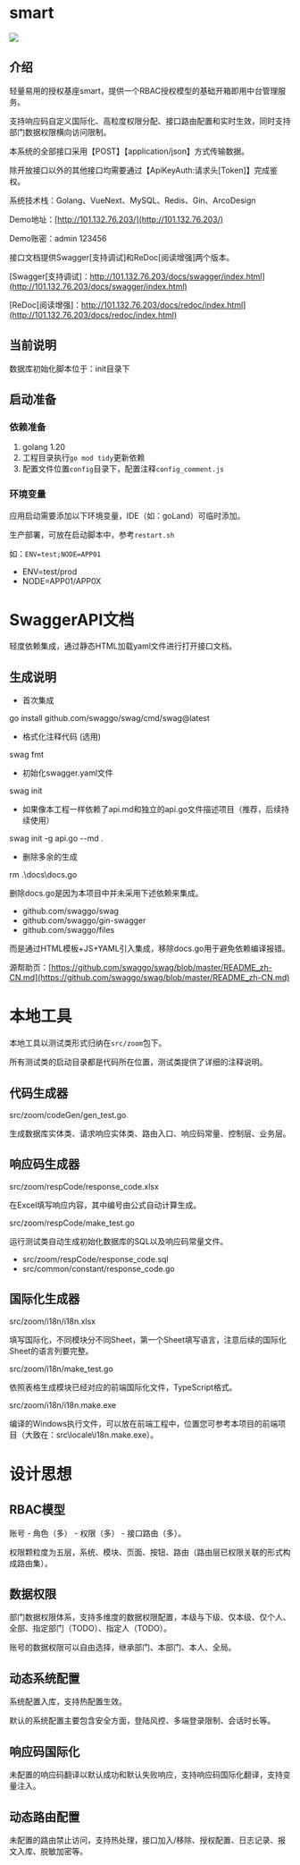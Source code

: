 # smart

![](https://gitee.com/siteol-com/smart/raw/master/docs/logo.png)

## 介绍

轻量易用的授权基座smart，提供一个RBAC授权模型的基础开箱即用中台管理服务。

支持响应码自定义国际化、高粒度权限分配、接口路由配置和实时生效，同时支持部门数据权限横向访问限制。

本系统的全部接口采用【POST】【application/json】方式传输数据。

除开放接口以外的其他接口均需要通过【ApiKeyAuth:请求头[Token]】完成鉴权。

系统技术栈：Golang、VueNext、MySQL、Redis、Gin、ArcoDesign

Demo地址：[http://101.132.76.203/](http://101.132.76.203/)

Demo账密：admin  123456

接口文档提供Swagger[支持调试]和ReDoc[阅读增强]两个版本。

[Swagger[支持调试]：http://101.132.76.203/docs/swagger/index.html](http://101.132.76.203/docs/swagger/index.html)

[ReDoc[阅读增强]：http://101.132.76.203/docs/redoc/index.html](http://101.132.76.203/docs/redoc/index.html)

## 当前说明

数据库初始化脚本位于：init目录下

## 启动准备

### 依赖准备

1. golang 1.20
2. 工程目录执行`go mod tidy`更新依赖
3. 配置文件位置`config`目录下，配置注释`config_comment.js`

### 环境变量

应用启动需要添加以下环境变量，IDE（如：goLand）可临时添加。

生产部署，可放在启动脚本中，参考`restart.sh`

如：`ENV=test;NODE=APP01`

- ENV=test/prod
- NODE=APP01/APP0X

# SwaggerAPI文档

轻度依赖集成，通过静态HTML加载yaml文件进行打开接口文档。

## 生成说明

- 首次集成

go install github.com/swaggo/swag/cmd/swag@latest

- 格式化注释代码 (选用)

swag fmt

- 初始化swagger.yaml文件

swag init

- 如果像本工程一样依赖了api.md和独立的api.go文件描述项目（推荐，后续持续使用）

swag init -g api.go --md .

- 删除多余的生成

rm .\docs\docs.go

删除docs.go是因为本项目中并未采用下述依赖来集成。

- github.com/swaggo/swag
- github.com/swaggo/gin-swagger
- github.com/swaggo/files

而是通过HTML模板+JS+YAML引入集成，移除docs.go用于避免依赖编译报错。

源帮助页：[https://github.com/swaggo/swag/blob/master/README_zh-CN.md](https://github.com/swaggo/swag/blob/master/README_zh-CN.md)

# 本地工具

本地工具以测试类形式归纳在`src/zoom`包下。

所有测试类的启动目录都是代码所在位置，测试类提供了详细的注释说明。

## 代码生成器

src/zoom/codeGen/gen_test.go

生成数据库实体类、请求响应实体类、路由入口、响应码常量、控制层、业务层。

## 响应码生成器

src/zoom/respCode/response_code.xlsx

在Excel填写响应内容，其中编号由公式自动计算生成。

src/zoom/respCode/make_test.go

运行测试类自动生成初始化数据库的SQL以及响应码常量文件。

- src/zoom/respCode/response_code.sql
- src/common/constant/response_code.go

## 国际化生成器

src/zoom/i18n/i18n.xlsx

填写国际化，不同模块分不同Sheet，第一个Sheet填写语言，注意后续的国际化Sheet的语言列要完整。

src/zoom/i18n/make_test.go

依照表格生成模块已经对应的前端国际化文件，TypeScript格式。

src/zoom/i18n/i18n.make.exe

编译的Windows执行文件，可以放在前端工程中，位置您可参考本项目的前端项目（大致在：src\locale\i18n.make.exe）。

# 设计思想

## RBAC模型

账号 - 角色（多） - 权限（多） - 接口路由（多）。

权限颗粒度为五层，系统、模块、页面、按钮、路由（路由层已权限关联的形式构成路由集）。

## 数据权限

部门数据权限体系，支持多维度的数据权限配置，本级与下级、仅本级、仅个人、全部、指定部门（TODO）、指定人（TODO）。

账号的数据权限可以自由选择，继承部门、本部门、本人、全局。

## 动态系统配置

系统配置入库，支持热配置生效。

默认的系统配置主要包含安全方面，登陆风控、多端登录限制、会话时长等。

## 响应码国际化

未配置的响应码翻译以默认成功和默认失败响应，支持响应码国际化翻译，支持变量注入。

## 动态路由配置

未配置的路由禁止访问，支持热处理，接口加入/移除、授权配置、日志记录、报文入库、脱敏加密等。

